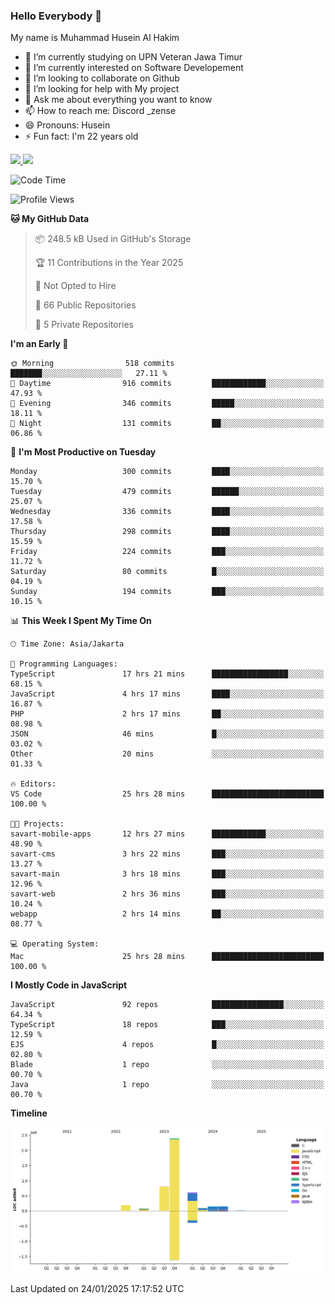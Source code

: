 ### Hello Everybody 👋

My name is Muhammad Husein Al Hakim

- 🔭 I’m currently studying on UPN Veteran Jawa Timur
- 🌱 I’m currently interested on Software Developement
- 👯 I’m looking to collaborate on Github
- 🤔 I’m looking for help with My project
- 💬 Ask me about everything you want to know
- 📫 How to reach me: Discord _zense
- 😄 Pronouns: Husein
- ⚡ Fun fact: I'm 22 years old

<p align="left">
<a href="https://github.com/huseinhq">
  <img height="180em" src="https://github-readme-stats-eight-theta.vercel.app/api?username=huseinhq&show_icons=true&theme=algolia&include_all_commits=true&count_private=true"/>
  <img height="180em" src="https://github-readme-stats-eight-theta.vercel.app/api/top-langs/?username=huseinhq&layout=compact&langs_count=8&theme=algolia"/>
</a>
</p>

<!--START_SECTION:waka-->
![Code Time](http://img.shields.io/badge/Code%20Time-1%2C790%20hrs%2026%20mins-blue)

![Profile Views](http://img.shields.io/badge/Profile%20Views-0-blue)

**🐱 My GitHub Data** 

> 📦 248.5 kB Used in GitHub's Storage 
 > 
> 🏆 11 Contributions in the Year 2025
 > 
> 🚫 Not Opted to Hire
 > 
> 📜 66 Public Repositories 
 > 
> 🔑 5 Private Repositories 
 > 
**I'm an Early 🐤** 

```text
🌞 Morning                518 commits         ███████░░░░░░░░░░░░░░░░░░   27.11 % 
🌆 Daytime                916 commits         ████████████░░░░░░░░░░░░░   47.93 % 
🌃 Evening                346 commits         █████░░░░░░░░░░░░░░░░░░░░   18.11 % 
🌙 Night                  131 commits         ██░░░░░░░░░░░░░░░░░░░░░░░   06.86 % 
```
📅 **I'm Most Productive on Tuesday** 

```text
Monday                   300 commits         ████░░░░░░░░░░░░░░░░░░░░░   15.70 % 
Tuesday                  479 commits         ██████░░░░░░░░░░░░░░░░░░░   25.07 % 
Wednesday                336 commits         ████░░░░░░░░░░░░░░░░░░░░░   17.58 % 
Thursday                 298 commits         ████░░░░░░░░░░░░░░░░░░░░░   15.59 % 
Friday                   224 commits         ███░░░░░░░░░░░░░░░░░░░░░░   11.72 % 
Saturday                 80 commits          █░░░░░░░░░░░░░░░░░░░░░░░░   04.19 % 
Sunday                   194 commits         ███░░░░░░░░░░░░░░░░░░░░░░   10.15 % 
```


📊 **This Week I Spent My Time On** 

```text
🕑︎ Time Zone: Asia/Jakarta

💬 Programming Languages: 
TypeScript               17 hrs 21 mins      █████████████████░░░░░░░░   68.15 % 
JavaScript               4 hrs 17 mins       ████░░░░░░░░░░░░░░░░░░░░░   16.87 % 
PHP                      2 hrs 17 mins       ██░░░░░░░░░░░░░░░░░░░░░░░   08.98 % 
JSON                     46 mins             █░░░░░░░░░░░░░░░░░░░░░░░░   03.02 % 
Other                    20 mins             ░░░░░░░░░░░░░░░░░░░░░░░░░   01.33 % 

🔥 Editors: 
VS Code                  25 hrs 28 mins      █████████████████████████   100.00 % 

🐱‍💻 Projects: 
savart-mobile-apps       12 hrs 27 mins      ████████████░░░░░░░░░░░░░   48.90 % 
savart-cms               3 hrs 22 mins       ███░░░░░░░░░░░░░░░░░░░░░░   13.27 % 
savart-main              3 hrs 18 mins       ███░░░░░░░░░░░░░░░░░░░░░░   12.96 % 
savart-web               2 hrs 36 mins       ███░░░░░░░░░░░░░░░░░░░░░░   10.24 % 
webapp                   2 hrs 14 mins       ██░░░░░░░░░░░░░░░░░░░░░░░   08.77 % 

💻 Operating System: 
Mac                      25 hrs 28 mins      █████████████████████████   100.00 % 
```

**I Mostly Code in JavaScript** 

```text
JavaScript               92 repos            ████████████████░░░░░░░░░   64.34 % 
TypeScript               18 repos            ███░░░░░░░░░░░░░░░░░░░░░░   12.59 % 
EJS                      4 repos             █░░░░░░░░░░░░░░░░░░░░░░░░   02.80 % 
Blade                    1 repo              ░░░░░░░░░░░░░░░░░░░░░░░░░   00.70 % 
Java                     1 repo              ░░░░░░░░░░░░░░░░░░░░░░░░░   00.70 % 
```



**Timeline**

![Lines of Code chart](https://raw.githubusercontent.com/HuseinHQ/HuseinHQ/main/assets/bar_graph.png)


 Last Updated on 24/01/2025 17:17:52 UTC
<!--END_SECTION:waka-->
